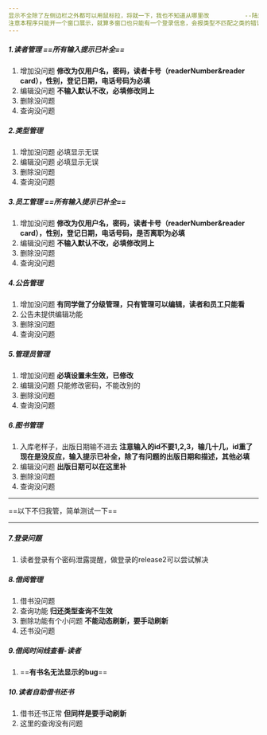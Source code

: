 ```yaml
---
显示不全除了左侧边栏之外都可以用鼠标拉，将就一下，我也不知道从哪里改			--陆忠明 2023.4.24
注意本程序只能开一个窗口展示，就算多窗口也只能有一个登录信息，会报类型不匹配之类的错误
---
```




##### 1.读者管理  ==所有输入提示已补全==

1. 增加没问题 **修改为仅用户名，密码，读者卡号（readerNumber&reader card），性别，登记日期，电话号码为必填**
2. 编辑没问题 **不输入默认不改，必填修改同上**
3. 删除没问题
4. 查询没问题



##### 2.类型管理

1. 增加没问题 必填显示无误
2. 编辑没问题 必填显示无误
3. 删除没问题
4. 查询没问题



##### 3.员工管理  ==所有输入提示已补全==

1. 增加没问题 **修改为仅用户名，密码，读者卡号（readerNumber&reader card），性别，登记日期，电话号码，是否离职为必填**
2. 编辑没问题 **不输入默认不改，必填修改同上**
3. 删除没问题
4. 查询没问题



##### 4.公告管理

1. 增加没问题 **有同学做了分级管理，只有管理可以编辑，读者和员工只能看**
2. 公告未提供编辑功能
3. 删除没问题
4. 查询没问题



##### 5.管理员管理

1. 增加没问题 **必填设置未生效，已修改**
2. 编辑没问题 只能修改密码，不能改别的
3. 删除没问题
4. 查询没问题



##### 6.图书管理

1. 入库老样子，出版日期输不进去 **注意输入的id不要1,2,3，输几十几，id重了现在是没反应，输入提示已补全，除了有问题的出版日期和描述，其他必填**
2. 编辑没问题 **出版日期可以在这里补**
3. 删除没问题
4. 查询没问题



---

==以下不归我管，简单测试一下==

---



##### 7.登录问题

1. 读者登录有个密码泄露提醒，做登录的release2可以尝试解决



##### 8.借阅管理

1. 借书没问题
2. 查询功能 **归还类型查询不生效**
3. 删除功能有个小问题 **不能动态刷新，要手动刷新**
4. 还书没问题



##### 9.借阅时间线查看-读者

1. ==**有书名无法显示的bug**==



##### 10.读者自助借书还书

1. 借书还书正常 **但同样是要手动刷新**
2. 这里的查询没有问题